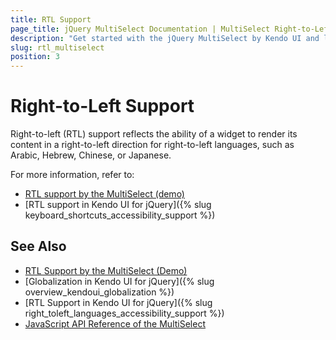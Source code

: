 ```yaml
---
title: RTL Support
page_title: jQuery MultiSelect Documentation | MultiSelect Right-to-Left Support | Kendo UI
description: "Get started with the jQuery MultiSelect by Kendo UI and learn about the RTL supports it provides."
slug: rtl_multiselect
position: 3
---
```


# Right-to-Left Support

Right-to-left (RTL) support reflects the ability of a widget to render its content in a right-to-left direction for right-to-left languages, such as Arabic, Hebrew, Chinese, or Japanese.

For more information, refer to:
* [RTL support by the MultiSelect (demo)](https://demos.telerik.com/kendo-ui/multiselect/right-to-left-support)
* [RTL support in Kendo UI for jQuery]({% slug keyboard_shortcuts_accessibility_support %})

## See Also

* [RTL Support by the MultiSelect (Demo)](https://demos.telerik.com/kendo-ui/multiselect/right-to-left-support)
* [Globalization in Kendo UI for jQuery]({% slug overview_kendoui_globalization %})
* [RTL Support in Kendo UI for jQuery]({% slug right_toleft_languages_accessibility_support %})
* [JavaScript API Reference of the MultiSelect](/api/javascript/ui/multiselect)
